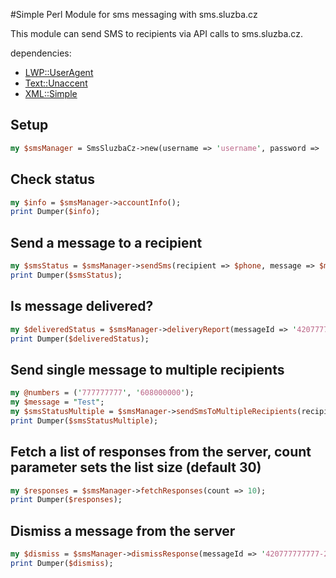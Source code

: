 #Simple Perl Module for sms messaging with sms.sluzba.cz

This module can send SMS to recipients via API calls to sms.sluzba.cz.

dependencies:
- [LWP::UserAgent](http://search.cpan.org/~ether/libwww-perl-6.15/lib/LWP/UserAgent.pm)
- [Text::Unaccent](http://search.cpan.org/~ldachary/Text-Unaccent-1.08/Unaccent.pm)
- [XML::Simple](http://search.cpan.org/~grantm/XML-Simple-2.22/lib/XML/Simple.pm)


## Setup

```perl
my $smsManager = SmsSluzbaCz->new(username => 'username', password => 'password');
```

## Check status
```perl
my $info = $smsManager->accountInfo();
print Dumper($info);
```

## Send a message to a recipient
```perl
my $smsStatus = $smsManager->sendSms(recipient => $phone, message => $message);
print Dumper($smsStatus);
```

## Is message delivered?
```perl
my $deliveredStatus = $smsManager->deliveryReport(messageId => '420777777777-20161027153953608');
print Dumper($deliveredStatus);
```

## Send single message to multiple recipients
```perl
my @numbers = ('777777777', '608000000');
my $message = "Test";
my $smsStatusMultiple = $smsManager->sendSmsToMultipleRecipients(recipients => \@numbers, message => $message);
print Dumper($smsStatusMultiple);
```

## Fetch a list of responses from the server, count parameter sets the list size (default 30)
```perl
my $responses = $smsManager->fetchResponses(count => 10);
print Dumper($responses);
```

## Dismiss a message from the server
```perl
my $dismiss = $smsManager->dismissResponse(messageId => '420777777777-20160609200936203');
print Dumper($dismiss);
```
